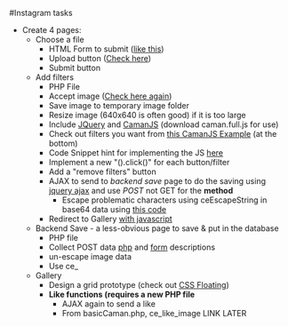 #Instagram tasks


- Create 4 pages:
	* Choose a file
		+ HTML Form to submit ([like this](http://www.w3schools.com/html/html_forms.asp))
		+ Upload button ([Check here](http://www.w3schools.com/php/php_file_upload.asp))
		+ Submit button
	* Add filters
		+ PHP File
		+ Accept image ([Check here again](http://www.w3schools.com/php/php_file_upload.asp))
		+ Save image to temporary image folder
		+ Resize image (640x640 is often good) if it is too large
		+ Include [JQuery](https://code.jquery.com/) and [CamanJS](https://github.com/meltingice/CamanJS/tree/36697e053d0b8f3b5cc58fba274b5cd65cb219c2/dist) (download caman.full.js for use)
		+ Check out filters you want from [this CamanJS Example](http://camanjs.com/examples/) (at the bottom)
		+ Code Snippet hint for implementing the JS [here](http://www.jsfiddle.net/6pusyskL/)
		+ Implement a new "().click()" for each button/filter
		+ Add a "remove filters" button
		+ AJAX to send to *backend save* page to do the saving using [jquery ajax](http://www.w3schools.com/js/js_window_location.asp) and use *POST* not GET for the **method**
			* Escape problematic characters using ceEscapeString in base64 data using [this code](https://github.com/DesignCodeBuild/basiccamanjs/blob/master/escape.js)
		+ Redirect to Gallery [with javascript](http://www.w3schools.com/js/js_window_location.asp)
	* Backend Save - a less-obvious page to save & put in the database
		+ PHP file
		+ Collect POST data [php](http://php.net/manual/en/reserved.variables.post.php) and [form](http://www.w3schools.com/php/php_forms.asp) descriptions
		+ un-escape image data
		+ Use ce_
	* Gallery
		+ Design a grid prototype (check out [CSS Floating](http://www.w3schools.com/css/css_float.asp))
		+ **Like functions (requires a new PHP file**
			* AJAX again to send a like
			* From basicCaman.php, ce_like_image LINK LATER
